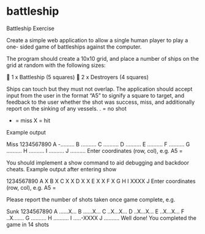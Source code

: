 # battleship
Battleship Exercise

Create a simple web application to allow a single human player to play a one-
sided game of battleships against the computer.

The program should create a 10x10 grid, and place a number of ships on the grid at 
random with the following sizes:

 1 x Battleship (5 squares)
 2 x Destroyers (4 squares)

Ships can touch but they must not overlap.
The application should accept input from the user in the format “A5” to signify a square 
to target, and feedback to the user whether the shot was success, miss, and additionally 
report on the sinking of any vessels.
. = no shot
- = miss
X = hit

Example output

Miss
 1234567890
A -.........
B ..........
C ..........
D ..........
E ..........
F ..........
G ..........
H ..........
I ..........
J ..........
Enter coordinates (row, col), e.g. A5 =

You should implement a show command to aid debugging and backdoor cheats. 
Example output after entering show

 1234567890
A X 
B X 
C X X 
D X X 
E X X 
F X 
G 
H 
I XXXX
J 
Enter coordinates (row, col), e.g. A5 =

Please report the number of shots taken once game complete, e.g.

Sunk
 1234567890
A ......X...
B ......X...
C ..X...X...
D ..X...X...
E ..X...X...
F ..X.......
G ..........
H ..........
I .....-XXXX
J ..........
Well done! You completed the game in 14 shots
